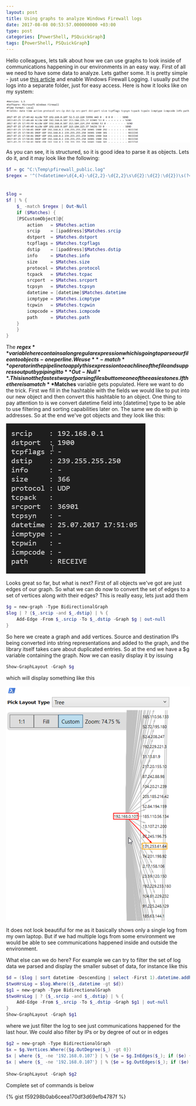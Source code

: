 ```yaml
---
layout: post
title: Using graphs to analyze Windows Firewall logs
date: 2017-08-08 00:53:57.000000000 +03:00
type: post
categories: [PowerShell, PSQuickGraph]
tags: [PowerShell, PSQuickGraph]
---
```

Hello colleagues, lets talk about how we can use graphs to look inside of communications happening in our environments in an easy way. First of all we need to have some data to analyze. Lets gather some. It is pretty simple - just use [this article](https://technet.microsoft.com/en-us/library/cc947815(v=ws.10).aspx) and enable Windows Firewall Logging. I usually put the logs into a separate folder, just for easy access. Here is how it looks like on my system:

![img](/images/posts/oldposts/fwlog.png)

As you can see, it is structured, so it is good idea to parse it as objects. Lets do it, and it may look like the following:

```powershell
$f = gc "C:\Temp\pfirewall_public.log"
$regex = '^(?<datetime>\d{4,4}-\d{2,2}-\d{2,2}\s\d{2}:\d{2}:\d{2})\s(?<action>\w+)\s(?<protocol>\w+)\s(?<srcip>\b(?:\d{1,3}\.){3}\d{1,3}\b)\s(?<dstip>\b(?:\d{1,3}\.){3}\d{1,3}\b)\s(?<srcport>\d{1,5})\s(?<dstport>\d{1,5})\s(?<size>\d+|-)\s(?<tcpflags>\d+|-)\s(?<tcpsyn>\d+|-)\s(?<tcpack>\d+|-)\s(?<tcpwin>\d+|-)\s(?<icmptype>\d+|-)\s(?<icmpcode>\d+|-)\s(?<info>\d+|-)\s(?<path>.+)$'
 

$log =
$f | % {
    $_ -match $regex | Out-Null
    if ($Matches) {
    [PSCustomObject]@{
        action   = $Matches.action
        srcip    = [ipaddress]$Matches.srcip
        dstport  = $Matches.dstport
        tcpflags = $Matches.tcpflags
        dstip    = [ipaddress]$Matches.dstip
        info     = $Matches.info
        size     = $Matches.size
        protocol = $Matches.protocol
        tcpack   = $Matches.tcpac
        srcport  = $Matches.srcport
        tcpsyn   = $Matches.tcpsyn
        datetime = [datetime]$Matches.datetime
        icmptype = $Matches.icmptype
        tcpwin   = $Matches.tcpwin
        icmpcode = $Matches.icmpcode
        path     = $Matches.path
    }
    }
}
```

The **$regex** variable here contains a long regular expression which is going to parse our file onto objects - one per line. We use **-match** operator in the pipeline to apply this expression to each line of the file and suppress output by piping it to **Out-Null**. This is not the fastest way of parsing files but to me one of the easiest ones. If the there is a match **$Matches** variable gets populated. Here we want to do the trick. First we fill in the hashtable with the fields we would like to put into our new object and then convert this hashtable to an object. One thing to pay attention to is we convert datetime field into [datetime] type to be able to use filtering and sorting capabilities later on. The same we do with ip addresses. So at the end we've got objects and they look like this:

![Img](/images/posts/oldposts/fwlog3.png)

Looks great so far, but what is next? First of all objects we've got are just edges of our graph. So what we can do now to convert the set of edges to a set of vertices along with their edges? This is really easy, lets just add them

```powershell
$g = new-graph -Type BidirectionalGraph
$log | ? {$_.srcip -and $_.dstip} | % {
    Add-Edge -From $_.srcip -To $_.dstip -Graph $g | out-null
}
```

So here we create a graph and add vertices. Source and destination IPs being converted into string representations and added to the graph, and the library itself takes care about duplicated entries. So at the end we have a $g variable containing the graph. Now we can easily display it by issuing

```powershell
Show-GraphLayout -Graph $g
```

which will display something like this

![Img](/images/posts/oldposts/fwlog4.png)

It does not look beautiful for me as it basically shows only a single log from my own laptop. But if we had multiple logs from some environment we would be able to see communications happened inside and outside the environment.

What else can we do here? For example we can try to filter the set of log data we parsed and display the smaller subset of data, for instance like this

```powershell
$d = ($log | sort datetime -Descending | select -First 1).datetime.addhours(-1)
$twoHrsLog = $log.Where({$_.datetime -gt $d})
$g1 = new-graph -Type BidirectionalGraph
$twoHrsLog | ? {$_.srcip -and $_.dstip} | % {
    Add-Edge -From $_.srcip -To $_.dstip -Graph $g1 | out-null
}
Show-GraphLayout -Graph $g1
```

where we just filter the log to see just communications happened for the last hour. We could also filter by IPs or by degree of out or in edges

```powershell
$g2 = new-graph -Type BidirectionalGraph
$x = $g.Vertices.Where({$g.OutDegree($_) -gt 0})
$x | where {$_ -ne '192.168.0.107'} | % {$e = $g.InEdges($_); if ($e) {$e | % {add-edge -from $_.source -to $_.target -Graph $g2}}}
$x | where {$_ -ne '192.168.0.107'} | % {$e = $g.OutEdges($_); if ($e) {$e | % {add-edge -from $_.source -to $_.target -Graph $g2}}}

Show-GraphLayout -Graph $g2
```

Complete set of commands is below

{% gist f59298b0ab6ceea170df3d69efb4787f %}

